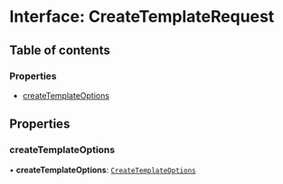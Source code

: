 # Interface: CreateTemplateRequest

## Table of contents

### Properties

- [createTemplateOptions](CreateTemplateRequest.md#createtemplateoptions)

## Properties

### createTemplateOptions

• **createTemplateOptions**: [`CreateTemplateOptions`](CreateTemplateOptions.md)
